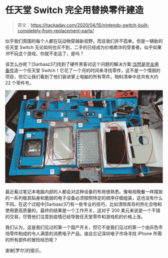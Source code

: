 # 任天堂 Switch 完全用替换零件建造

> 原文：<https://hackaday.com/2020/04/15/nintendo-switch-built-completely-from-replacement-parts/>

似乎我们周围的每个人都在玩动物穿越新视野，而且我们并不孤单。但是一辆新的任天堂 Switch 无论如何也买不到，二手的已经成为价格欺诈的受害者。似乎如果*你*不玩这个游戏，你就不走运了，是吗？

该怎么办呢？[Sarbaaz37]找到了硬件黑客对这个问题的解决方案:[当然是完全用备件](https://imgur.com/gallery/ku9zlNu)造一个任天堂 Switch！它花了一个月的时间来寻找零件，这不是一个懦弱的项目，但它让我们看到了他们装进掌上电脑的所有零件。物料清单中总共有大约 22 个零件号。

[![](img/ca487811292e5077f5dda98938b66f97.png)](https://hackaday.com/wp-content/uploads/2020/04/nintendo-switch-from-spare-parts.jpeg)

最近看过笔记本电脑内部的人都会对这种设备的布局很熟悉。像电视晚餐一样摆放的一系列极其贴身和脆弱的电子设备必须按照特定的顺序仔细组装，这也没有什么不同。在这个过程中[Sarbaaz37]有一些专业的技巧，比如清除库存的热化合物和使用更高质量的。最终的结果是一个工作开关，这对于 200 美元来说是一个不错的交易，尽管他们注意到疫情已经导致任天堂零件和游戏机的价格上涨。

我们认为，这是我们见过的第一个国产开关，但它不是我们见过的第一个由灰色市场零件制成的令人满意的消费电子产品。谁会忘记深圳电子市场寻找 iPhone 所需的所有部件的冒险经历呢？

谢谢[罗尔]的提示。